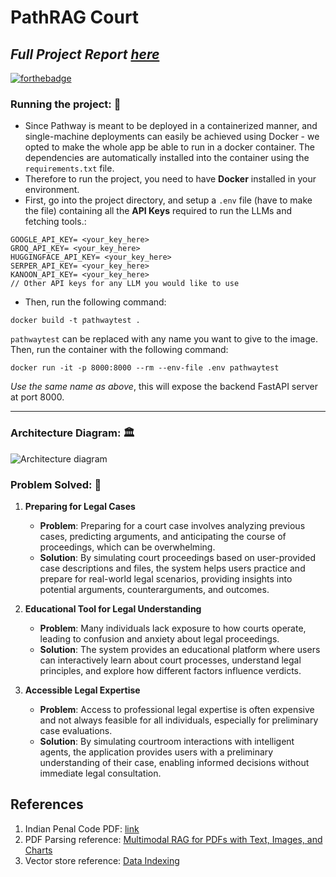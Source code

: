 # PathRAG Court

_Full Project Report [here](./project_report.pdf)_
---

[![forthebadge](https://forthebadge.com/images/badges/made-with-python.svg)](https://forthebadge.com)

### Running the project: 🚀

- Since Pathway is meant to be deployed in a containerized manner, and single-machine deployments can easily be achieved using Docker - we opted to make the whole app be able to run in a docker container. The dependencies are automatically installed into the container using the `requirements.txt` file.
- Therefore to run the project, you need to have **Docker** installed in your environment.
- First, go into the project directory, and setup a `.env` file (have to make the file) containing all the **API Keys** required to run the LLMs and fetching tools.:

```env
GOOGLE_API_KEY= <your_key_here>
GROQ_API_KEY= <your_key_here>
HUGGINGFACE_API_KEY= <your_key_here>
SERPER_API_KEY= <your_key_here>
KANOON_API_KEY= <your_key_here>
// Other API keys for any LLM you would like to use
```

- Then, run the following command:

```terminal
docker build -t pathwaytest .
```

`pathwaytest` can be replaced with any name you want to give to the image.
Then, run the container with the following command:

```terminal
docker run -it -p 8000:8000 --rm --env-file .env pathwaytest
```

_Use the same name as above_, this will expose the backend FastAPI server at port 8000.

---

### Architecture Diagram: 🏛️

![Architecture diagram](./architecture.png)

### Problem Solved: 🎯

1. **Preparing for Legal Cases**

   - **Problem**: Preparing for a court case involves analyzing previous cases, predicting arguments, and anticipating the course of proceedings, which can be overwhelming.
   - **Solution**: By simulating court proceedings based on user-provided case descriptions and files, the system helps users practice and prepare for real-world legal scenarios, providing insights into potential arguments, counterarguments, and outcomes.

1. **Educational Tool for Legal Understanding**

   - **Problem**: Many individuals lack exposure to how courts operate, leading to confusion and anxiety about legal proceedings.
   - **Solution**: The system provides an educational platform where users can interactively learn about court processes, understand legal principles, and explore how different factors influence verdicts.

1. **Accessible Legal Expertise**
   - **Problem**: Access to professional legal expertise is often expensive and not always feasible for all individuals, especially for preliminary case evaluations.
   - **Solution**: By simulating courtroom interactions with intelligent agents, the application provides users with a preliminary understanding of their case, enabling informed decisions without immediate legal consultation.

## References

1. Indian Penal Code PDF: [link](https://www.iitk.ac.in/wc/data/IPC_186045.pdf)
1. PDF Parsing reference: [Multimodal RAG for PDFs with Text, Images, and Charts](https://pathway.com/developers/templates/multimodal-rag)
1. Vector store reference: [Data Indexing](https://pathway.com/developers/user-guide/llm-xpack/vectorstore_pipeline/)

